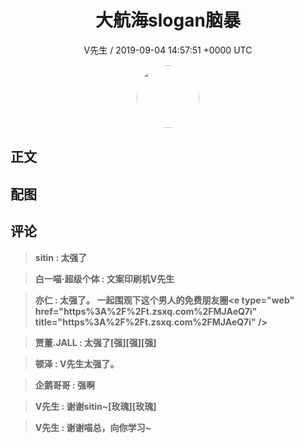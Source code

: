 <h1 align="center">大航海slogan脑暴</h1>
<p align="center">
    <a>V先生 / 2019-09-04 14:57:51 &#43;0000 UTC</a>
</p>

<div align="center">
    <img src="https://images.zsxq.com/FjZ6UHBywsXfjFf-7tlSVEq4uEn-?e=1590940799&amp;token=kIxbL07-8jAj8w1n4s9zv64FuZZNEATmlU_Vm6zD:r763oWH0xkbmId4peREzEIAOnFQ=" width="100" height="100" style="border:1px solid;border-radius:50%; color:#ffffff"/>
</div>

## 正文

<div>

</div>

## 配图
<div class="image" align="center">

</div>

## 评论

<div align="left">
<div>

<blockquote >
<span> <strong>sitin : 太强了 </strong></span>
</blockquote>

<blockquote >
<span> <strong>白一喵·超级个体 : 文案印刷机V先生 </strong></span>
</blockquote>

<blockquote >
<span> <strong>亦仁 : 太强了。 一起围观下这个男人的免费朋友圈&lt;e type=&#34;web&#34; href=&#34;https%3A%2F%2Ft.zsxq.com%2FMJAeQ7i&#34; title=&#34;https%3A%2F%2Ft.zsxq.com%2FMJAeQ7i&#34; /&gt; </strong></span>
</blockquote>

<blockquote >
<span> <strong>贾董.JALL : 太强了[强][强][强] </strong></span>
</blockquote>

<blockquote >
<span> <strong>顿泽 : V先生太强了。 </strong></span>
</blockquote>

<blockquote >
<span> <strong>企鹅哥哥 : 强啊 </strong></span>
</blockquote>

<blockquote >
<span> <strong>V先生 : 谢谢sitin~[玫瑰][玫瑰] </strong></span>
</blockquote>

<blockquote >
<span> <strong>V先生 : 谢谢喵总，向你学习~ </strong></span>
</blockquote>

</div>
</div>